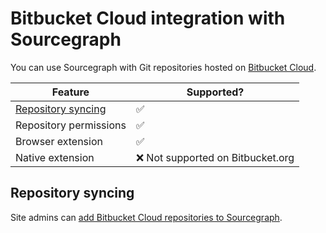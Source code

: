 # Bitbucket Cloud integration with Sourcegraph

You can use Sourcegraph with Git repositories hosted on [Bitbucket Cloud](https://bitbucket.org).

Feature | Supported?
------- | ----------
[Repository syncing](../admin/external_service/bitbucket_cloud.md) | ✅
Repository permissions | ✅
Browser extension | ✅
Native extension | ❌ Not supported on Bitbucket.org

## Repository syncing

Site admins can [add Bitbucket Cloud repositories to Sourcegraph](../admin/external_service/bitbucket_cloud.md).
